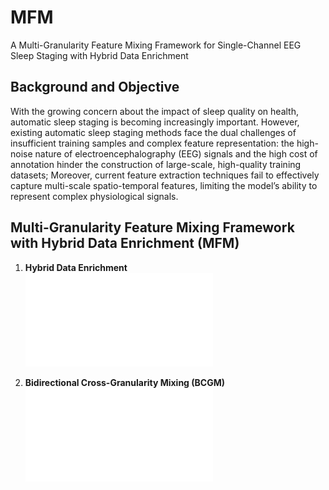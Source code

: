 # MFM
A Multi-Granularity Feature Mixing Framework for Single-Channel EEG Sleep Staging with Hybrid Data Enrichment

## Background and Objective
With the growing concern about the impact of sleep quality on health, automatic sleep staging is becoming increasingly important. However, existing automatic sleep staging methods face the dual challenges of insufficient training samples and complex feature representation: the high-noise nature of electroencephalography (EEG) signals and the high cost of annotation hinder the construction of large-scale, high-quality training datasets; Moreover, current feature extraction techniques fail to effectively capture multi-scale spatio-temporal features, limiting the model’s ability to represent complex physiological signals.
## Multi-Granularity Feature Mixing Framework with Hybrid Data Enrichment (MFM)
1. **Hybrid Data Enrichment**  
![Hybrid Data Enrichment](image/Figure_2.pdf)

2. **Bidirectional Cross-Granularity Mixing (BCGM)**  
![MFM](image/Figure_3.pdf)
